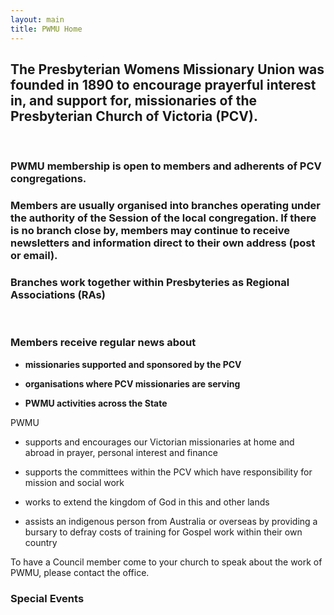 ```yaml
---
layout: main
title: PWMU Home
---
```


## The Presbyterian Womens Missionary Union was founded in 1890 to encourage prayerful interest in, and support for, missionaries of the Presbyterian Church of Victoria (PCV).

<br>
  
### PWMU membership is open to members and adherents of PCV congregations. 
  
  
    
### Members are usually organised into branches operating under the authority of the Session of the local congregation. If there is no branch close by, members may continue to receive newsletters and information direct to their own address (post or email).



### Branches work together within Presbyteries as Regional Associations (RAs)



<br>

### Members receive regular news about

- **missionaries supported and sponsored by the PCV**

- **organisations where PCV missionaries are serving**

- **PWMU activities across the State**


PWMU 

- supports and encourages our Victorian missionaries at home and abroad in prayer, personal interest and finance

- supports the committees within the PCV which have responsibility for mission and social work

- works to extend the kingdom of God in this and other lands

- assists an indigenous person from Australia or overseas by providing a bursary to defray costs of training for Gospel work within their own country


To have a Council member come to your church to speak about the work of PWMU, please contact the office.


### Special Events 



  